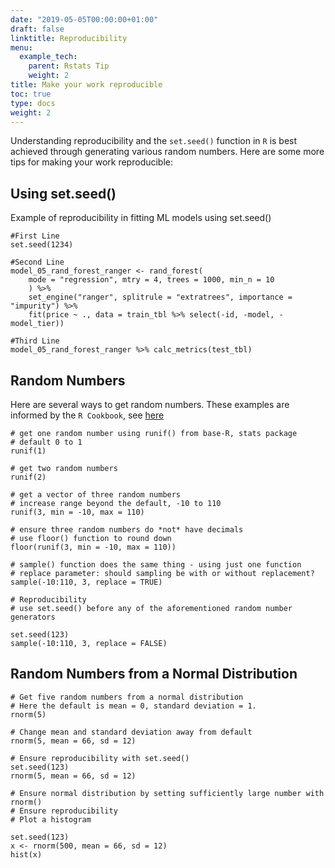 ```yaml
---
date: "2019-05-05T00:00:00+01:00"
draft: false
linktitle: Reproducibility
menu:
  example_tech:
    parent: Rstats Tip
    weight: 2
title: Make your work reproducible
toc: true
type: docs
weight: 2
---
```


Understanding reproducibility and the `set.seed()` function in `R` is best achieved through generating various random numbers. Here are some more tips for making your work reproducible:

## Using set.seed()

Example of reproducibility in fitting ML models using set.seed()

```
#First Line
set.seed(1234)   

#Second Line
model_05_rand_forest_ranger <- rand_forest(
    mode = "regression", mtry = 4, trees = 1000, min_n = 10
    ) %>%
    set_engine("ranger", splitrule = "extratrees", importance = "impurity") %>%
    fit(price ~ ., data = train_tbl %>% select(-id, -model, -model_tier))

#Third Line
model_05_rand_forest_ranger %>% calc_metrics(test_tbl)
```


## Random Numbers

Here are several ways to get random numbers. These examples are informed by the `R Cookbook`, see [here](http://www.cookbook-r.com/Numbers/Generating_random_numbers/#:~:text=For%20uniformly%20distributed%20(flat)%20random,is%20from%200%20to%201.&text=To%20generate%20numbers%20from%20a,the%20standard%20deviation%20is%201.)

```
# get one random number using runif() from base-R, stats package
# default 0 to 1
runif(1)

# get two random numbers
runif(2)

# get a vector of three random numbers
# increase range beyond the default, -10 to 110
runif(3, min = -10, max = 110)

# ensure three random numbers do *not* have decimals
# use floor() function to round down
floor(runif(3, min = -10, max = 110))

# sample() function does the same thing - using just one function
# replace parameter: should sampling be with or without replacement?
sample(-10:110, 3, replace = TRUE)

# Reproducibility
# use set.seed() before any of the aforementioned random number generators

set.seed(123)
sample(-10:110, 3, replace = FALSE)
```

## Random Numbers from a Normal Distribution


```
# Get five random numbers from a normal distribution
# Here the default is mean = 0, standard deviation = 1.
rnorm(5)

# Change mean and standard deviation away from default
rnorm(5, mean = 66, sd = 12)

# Ensure reproducibility with set.seed()
set.seed(123)
rnorm(5, mean = 66, sd = 12)

# Ensure normal distribution by setting sufficiently large number with rnorm()
# Ensure reproducibility
# Plot a histogram

set.seed(123)
x <- rnorm(500, mean = 66, sd = 12)
hist(x)
```

